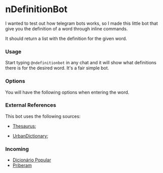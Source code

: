 # nDefinitionBot

I wanted to test out how telegram bots works, so I made this little bot that give you the definition of a word through inline commands.

It should return a list with the definition for the given word.

### Usage

Start typing `@ndefinitionbot` in any chat and it will show what definitions there is for the desired word. It's a fair simple bot.

### Options
You will have the following options when entering the word.

### External References
This bot uses the following sources:
 - [Thesaurus](http://word.com);
 
 - [UrbanDictionary](http://urbandictionary.com);
 
 ### Incoming
 - [Dicionário Popular](https://www.dicionariopopular.com/)
 - [Priberam](https://dicionario.priberam.org)
